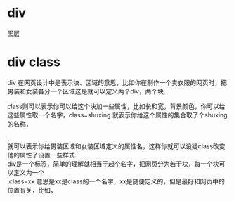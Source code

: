 # div 

图层

# div class

div 在网页设计中是表示块、区域的意思，比如你在制作一个卖衣服的网页时，把男装和女装各分一个区域这是就可以定义两个div，两个块.

class则可以表示你可以给这个块加一些属性，比如长和宽，背景颜色，你可以给这些属性取一个名字，class=shuxing 就表示你给这个属性的集合取了个shuxing的名称， 
<div class=nanzhuang> , <div class=nvzhuang> 就可以表示你给男装区域和女装区域定义的属性名，这样你就可以设疑class改变他的属性了设置一些样式.
  
<div class=.....> div是一个标签，简单的理解就相当于起个名字，把网页分为若干块，每一个块可以定义为一个 <div> ,class=xx 意思是xx是class的一个名字，xx是随便定义的，但是最好和网页中的位置有关，比如，<div class=top>
